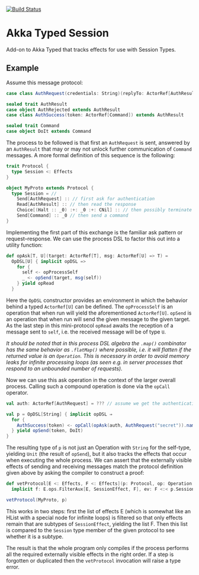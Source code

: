 [![Build Status](https://travis-ci.org/rkuhn/akka-typed-session.svg?branch=master)](https://travis-ci.org/rkuhn/akka-typed-session)

# Akka Typed Session

Add-on to Akka Typed that tracks effects for use with Session Types.

## Example

Assume this message protocol:

~~~scala
case class AuthRequest(credentials: String)(replyTo: ActorRef[AuthResult])

sealed trait AuthResult
case object AuthRejected extends AuthResult
case class AuthSuccess(token: ActorRef[Command]) extends AuthResult

sealed trait Command
case object DoIt extends Command
~~~

The process to be followed is that first an `AuthRequest` is sent, answered by
an `AuthResult` that may or may not unlock further communication of `Command`
messages. A more formal definition of this sequence is the following:

~~~scala
trait Protocol {
  type Session <: Effects
}

object MyProto extends Protocol {
  type Session = //
    Send[AuthRequest] :: // first ask for authentication
    Read[AuthResult] :: // then read the response
    Choice[(Halt :: _0) :+: _0 :+: CNil] :: // then possibly terminate if rejected
    Send[Command] :: _0 // then send a command
}
~~~

Implementing the first part of this exchange is the familiar ask pattern or request–response.
We can use the process DSL to factor this out into a utility function:

~~~scala
def opAsk[T, U](target: ActorRef[T], msg: ActorRef[U] => T) =
  OpDSL[U] { implicit opDSL =>
    for {
      self <- opProcessSelf
      _ <- opSend(target, msg(self))
    } yield opRead
  }
~~~

Here the `OpDSL` constructor provides an environment in which the behavior behind a typed
`ActorRef[U]` can be defined. The `opProcessSelf` is an operation that when run will yield
the aforementioned `ActorRef[U]`. `opSend` is an operation that when run will send the given
message to the given target. As the last step in this mini-protocol `opRead` awaits the
reception of a message sent to `self`, i.e. the received message will be of type `U`.

*It should be noted that in this process DSL algebra the `.map()` combinator has the same behavior
as `.flatMap()` where possible, i.e. it will flatten if the returned value is an `Operation`. This
is necessary in order to avoid memory leaks for infinite processing loops (as seen e.g. in
server processes that respond to an unbounded number of requests).*

Now we can use this ask operation in the context of the larger overall process. Calling such
a compound operation is done via the `opCall` operator.

~~~scala
val auth: ActorRef[AuthRequest] = ??? // assume we get the authentication endpoint from somewhere

val p = OpDSL[String] { implicit opDSL ⇒
  for {
    AuthSuccess(token) <- opCall(opAsk(auth, AuthRequest("secret")).named("getAuth"))
  } yield opSend(token, DoIt)
}
~~~

The resulting type of `p` is not just an Operation with `String` for the self-type, yielding `Unit` (the result of `opSend`), 
but it also tracks the effects that occur when executing the whole process. We can assert that the externally visible effects
of sending and receiving messages match the protocol definition given above by asking the compiler to construct a proof:

~~~scala
def vetProtocol[E <: Effects, F <: Effects](p: Protocol, op: Operation[_, _, E])(
  implicit f: E.ops.FilterAux[E, SessionEffect, F], ev: F <:< p.Session): Unit = ()

vetProtocol(MyProto, p)
~~~

This works in two steps: first the list of effects E (which is somewhat like an HList with a special node for infinite loops)
is filtered so that only effects remain that are subtypes of `SessionEffect`, yielding the list F. Then this list is compared
to the `Session` type member of the given protocol to see whether it is a subtype.

The result is that the whole program only compiles if the process performs all the required externally visible effects in
the right order. If a step is forgotten or duplicated then the `vetProtocol` invocation will raise a type error.
